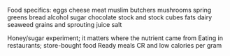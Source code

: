 
Food specifics:
    eggs
    cheese
    meat
        muslim butchers
    mushrooms
    spring greens
    bread
    alcohol
    sugar
    chocolate
    stock and stock cubes
    fats 
    dairy
    seaweed 
    grains and sprouting
    juice
    salt

Honey/sugar experiment; it matters where the nutrient came from
Eating in restaurants; store-bought food 
Ready meals
CR and low calories per gram



